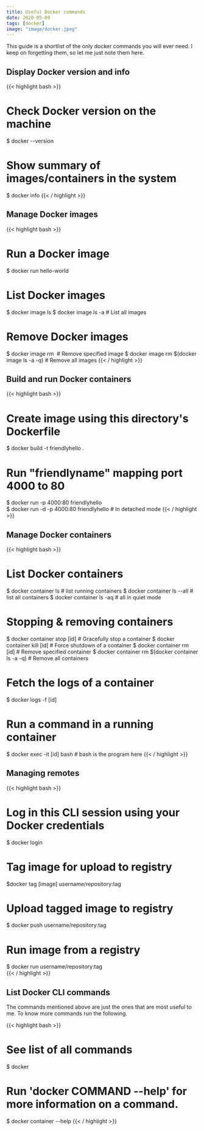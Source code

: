 ```yaml
---
title: Useful Docker commands
date: 2020-05-09
tags: [docker]
image: "image/docker.jpeg"
---
```


This guide is a shortlist of the only docker commands you will ever need. I keep on forgetting them, so let me just note them here. <!--more-->

## Display Docker version and info
{{< highlight bash >}}
# Check Docker version on the machine
$ docker --version

# Show summary of images/containers in the system
$ docker info
{{< / highlight >}}

<!------------------------------------>

## Manage Docker images

{{< highlight bash >}}
# Run a Docker image
$ docker run hello-world

# List Docker images
$ docker image ls
$ docker image ls -a  # List all images

# Remove Docker images
$ docker image rm <image id> # Remove specified image
$ docker image rm $(docker image ls -a -q) # Remove all images
{{< / highlight >}}

<!------------------------------------>

## Build and run Docker containers

{{< highlight bash >}}
# Create image using this directory's Dockerfile
$ docker build -t friendlyhello .  

# Run "friendlyname" mapping port 4000 to 80
$ docker run -p 4000:80 friendlyhello  
$ docker run -d -p 4000:80 friendlyhello    # In detached mode
{{< / highlight >}}

<!------------------------------------>

## Manage Docker containers

{{< highlight bash >}}
# List Docker containers
$ docker container ls           # list running containers
$ docker container ls --all     # list all containers
$ docker container ls -aq       # all in quiet mode

# Stopping & removing containers
$ docker container stop [id]  # Gracefully stop a container
$ docker container kill [id]  # Force shutdown of a container
$ docker container rm [id]    # Remove specified container
$ docker container rm $(docker container ls -a -q)  # Remove all containers

# Fetch the logs of a container
$ docker logs -f [id]

# Run a command in a running container
$ docker exec -it [id] bash   # bash is the program here
{{< / highlight >}}

<!------------------------------------>

## Managing remotes

{{< highlight bash >}}
# Log in this CLI session using your Docker credentials
$ docker login             

# Tag image for upload to registry
$docker tag [image] username/repository:tag

# Upload tagged image to registry
$ docker push username/repository:tag            

# Run image from a registry
$ docker run username/repository:tag                   
{{< / highlight >}}

<!------------------------------------>

## List Docker CLI commands

The commands mentioned above are just the ones that are most useful to me. To know more commands run the following.

{{< highlight bash >}}
# See list of all commands
$ docker 

# Run 'docker COMMAND --help' for more information on a command.
$ docker container --help
{{< / highlight >}}
